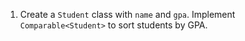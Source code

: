 1. Create a `Student` class with `name` and `gpa`. Implement `Comparable<Student>` to sort students by GPA.
